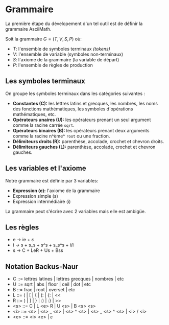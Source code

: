 # Grammaire

La première étape du dévelopement d'un tel outil est de définir la grammaire AsciiMath.

Soit la grammaire $G=(T,V,S,P)$ où:

- $T$: l'ensemble de symboles terminaux *(tokens)*
- $V$: l'ensemble de variable (symboles non-terminaux)
- $S$: l'axiome de la grammaire (la variable de départ)
- $P$: l'ensemble de règles de production

## Les symboles terminaux

On groupe les symboles terminaux dans les catégories suivantes :

- **Constantes (C):** les lettres latins et grecques, les nombres, les noms des fonctions mathématiques, les symboles d'opérations mathématiques, etc.
- **Opérateurs unaires (U):** les opérateurs prenant un seul argument comme la racine carrée `sqrt`.
- **Opérateurs binaires (B):** les opérateurs prenant deux arguments comme la racine n^ème^ `root` ou une fraction.
- **Délimiteurs droits (R):** parenthèse, accolade, crochet et chevron droits.
- **Délimiteurs gauches (L):** parenthèse, accolade, crochet et chevron gauches.

## Les variables et l'axiome

Notre grammaire est définie par 3 variables:

- **Expression (e):** l'axiome de la grammaire
- Expression simple (s)
- Expression intermédiaire (i)

La grammaire peut s'écrire avec 2 variables mais elle est ambigüe.

## Les règles

- e $\rightarrow$ ie + $\varepsilon$
- i $\rightarrow$ s + s_s + s^s + s_s^s + i/i
- s $\rightarrow$ C + LeR + Us + Bss

## Notation Backus-Naur

- C ::= lettres latines | lettres grecques | nombres | etc
- U ::= sqrt | abs | floor | ceil | dot | etc
- B ::= frac | root | overset | etc
- L ::= ( | [ | { | (: | {: | <<
- R ::= ) | ] | } | :) | :} | >>
- \<s\> ::= C | L \<e\> R | U \<s\> | B \<s\> \<s\>
- \<i\> ::= \<s\> | \<s\> _ \<s\> | \<s\> ^ \<s\> | \<s\> _ \<s\> ^ \<s\> | \<i\> / \<i\> 
- \<e\> ::= \<i\> \<e\> | $\varepsilon$